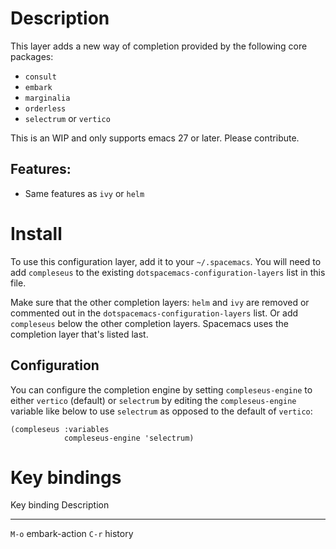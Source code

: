 Description
===========

This layer adds a new way of completion provided by the following core
packages:

-   `consult`
-   `embark`
-   `marginalia`
-   `orderless`
-   `selectrum` or `vertico`

This is an WIP and only supports emacs 27 or later. Please contribute.

Features:
---------

-   Same features as `ivy` or `helm`

Install
=======

To use this configuration layer, add it to your `~/.spacemacs`. You will
need to add `compleseus` to the existing
`dotspacemacs-configuration-layers` list in this file.

Make sure that the other completion layers: `helm` and `ivy` are removed
or commented out in the `dotspacemacs-configuration-layers` list. Or add
`compleseus` below the other completion layers. Spacemacs uses the
completion layer that\'s listed last.

Configuration
-------------

You can configure the completion engine by setting `compleseus-engine`
to either `vertico` (default) or `selectrum` by editing the
`compleseus-engine` variable like below to use `selectrum` as opposed to
the default of `vertico`:

``` {.commonlisp org-language="emacs-lisp"}
(compleseus :variables
            compleseus-engine 'selectrum)
```

Key bindings
============

  Key binding   Description
  ------------- ---------------
  `M-o`         embark-action
  `C-r`         history
